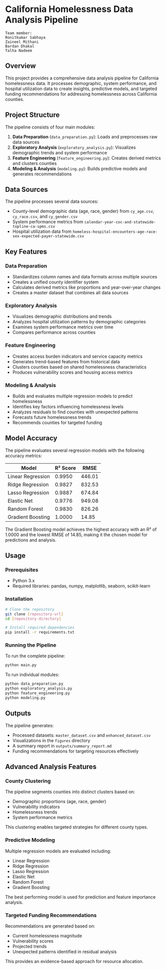 # California Homelessness Data Analysis Pipeline

```
Team member:
Ronitkumar Sabhaya
Zaineel Mithani
Bardan Dhakal
Talha Nadeem
```

## Overview
This project provides a comprehensive data analysis pipeline for California homelessness data. It processes demographic, system performance, and hospital utilization data to create insights, predictive models, and targeted funding recommendations for addressing homelessness across California counties.

## Project Structure
The pipeline consists of four main modules:

1. **Data Preparation** (`data_preparation.py`): Loads and preprocesses raw data sources
2. **Exploratory Analysis** (`exploratory_analysis.py`): Visualizes demographic trends and system performance 
3. **Feature Engineering** (`feature_engineering.py`): Creates derived metrics and clusters counties
4. **Modeling & Analysis** (`modeling.py`): Builds predictive models and generates recommendations

## Data Sources
The pipeline processes several data sources:
- County-level demographic data (age, race, gender) from `cy_age.csv`, `cy_race.csv`, and `cy_gender.csv`
- System performance metrics from `calendar-year-coc-and-statewide-topline-ca-spms.csv`
- Hospital utilization data from `homeless-hospital-encounters-age-race-sex-expected-payer-statewide.csv`

## Key Features

### Data Preparation
- Standardizes column names and data formats across multiple sources
- Creates a unified county identifier system
- Calculates derived metrics like proportions and year-over-year changes
- Creates a master dataset that combines all data sources

### Exploratory Analysis
- Visualizes demographic distributions and trends
- Analyzes hospital utilization patterns by demographic categories
- Examines system performance metrics over time
- Compares performance across counties

### Feature Engineering
- Creates access burden indicators and service capacity metrics
- Generates trend-based features from historical data
- Clusters counties based on shared homelessness characteristics
- Produces vulnerability scores and housing access metrics

### Modeling & Analysis
- Builds and evaluates multiple regression models to predict homelessness
- Identifies key factors influencing homelessness levels
- Analyzes residuals to find counties with unexpected patterns
- Forecasts future homelessness trends
- Recommends counties for targeted funding

## Model Accuracy

The pipeline evaluates several regression models with the following accuracy metrics:

| Model               | R² Score | RMSE    |
|---------------------|----------|---------|
| Linear Regression   | 0.9950   | 446.01  |
| Ridge Regression    | 0.9827   | 832.53  |
| Lasso Regression    | 0.9887   | 674.84  |
| Elastic Net         | 0.9776   | 949.08  |
| Random Forest       | 0.9830   | 826.26  |
| Gradient Boosting   | 1.0000   | 14.85   |

The Gradient Boosting model achieves the highest accuracy with an R² of 1.0000 and the lowest RMSE of 14.85, making it the chosen model for predictions and analysis.

## Usage

### Prerequisites
- Python 3.x
- Required libraries: pandas, numpy, matplotlib, seaborn, scikit-learn

### Installation
```bash
# Clone the repository
git clone [repository-url]
cd [repository-directory]

# Install required dependencies
pip install -r requirements.txt
```

### Running the Pipeline
To run the complete pipeline:
```bash
python main.py
```

To run individual modules:
```bash
python data_preparation.py
python exploratory_analysis.py
python feature_engineering.py
python modeling.py
```

## Outputs
The pipeline generates:
- Processed datasets: `master_dataset.csv` and `enhanced_dataset.csv`
- Visualizations in the `figures` directory
- A summary report in `outputs/summary_report.md`
- Funding recommendations for targeting resources effectively

## Advanced Analysis Features

### County Clustering
The pipeline segments counties into distinct clusters based on:
- Demographic proportions (age, race, gender)
- Vulnerability indicators
- Homelessness trends
- System performance metrics

This clustering enables targeted strategies for different county types.

### Predictive Modeling
Multiple regression models are evaluated including:
- Linear Regression
- Ridge Regression  
- Lasso Regression
- Elastic Net
- Random Forest
- Gradient Boosting

The best performing model is used for prediction and feature importance analysis.

### Targeted Funding Recommendations
Recommendations are generated based on:
- Current homelessness magnitude
- Vulnerability scores
- Projected trends
- Unexpected patterns identified in residual analysis

This provides an evidence-based approach for resource allocation.